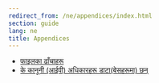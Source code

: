 ```yaml
---
redirect_from: /ne/appendices/index.html
section: guide
lang: ne
title: Appendices
---
```


-   [फाइलका ढाँचाहरू](http://opendatahandbook.org/guide/ne/appendices/file-formats)
-   [के कानूनी (आईपी) अधिकारहरू डाटा(बेसहरूमा) छन्](http://opendatahandbook.org/guide/ne/appendices/what-legal-ip-rights-are-there-in-databases/)
